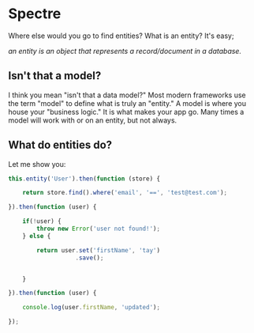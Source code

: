 # Spectre
Where else would you go to find entities? What is an entity? It's easy;

_an entity is an object that represents a record/document in a database._

## Isn't that a model?
I think you mean "isn't that a data model?" Most modern frameworks use the term "model" to define what is truly an "entity."
A model is where you house your "business logic." It is what makes your app go. Many times a model will work with or on
an entity, but not always.

## What do entities do?
Let me show you:

```js
this.entity('User').then(function (store) {

    return store.find().where('email', '==', 'test@test.com');

}).then(function (user) {

    if(!user) {
        throw new Error('user not found!');
    } else {

        return user.set('firstName', 'tay')
                   .save();


    }

}).then(function (user) {

    console.log(user.firstName, 'updated');

});

```

